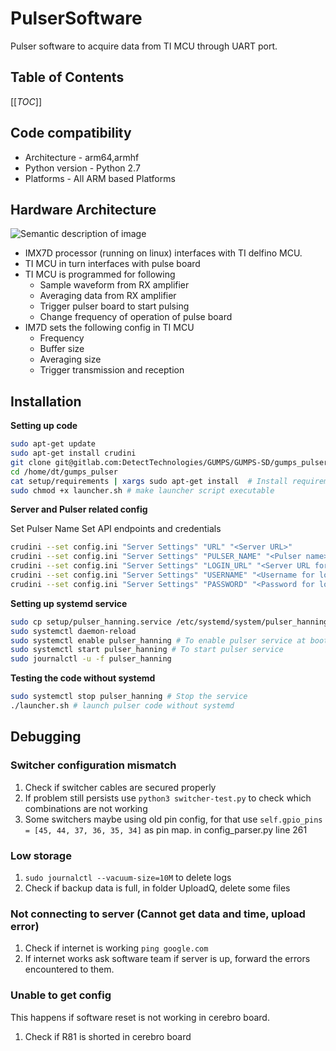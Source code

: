 # PulserSoftware
Pulser software to acquire data from TI MCU through UART port.

## Table of Contents

[[_TOC_]]

## Code compatibility
- Architecture   - arm64,armhf
- Python version - Python 2.7
- Platforms      - All ARM based Platforms

## Hardware Architecture
![Semantic description of image](/misc/images/gumps_pulser1.png "Pulser Hardware architecture")
- IMX7D processor (running on linux) interfaces with TI delfino MCU.
- TI MCU in turn interfaces with pulse board
- TI MCU is programmed for following
    - Sample waveform from RX amplifier
    - Averaging data from RX amplifier
    - Trigger pulser board to start pulsing
    - Change frequency of operation of pulse board
- IM7D sets the following config in TI MCU
    - Frequency
    - Buffer size
    - Averaging size
    - Trigger transmission and reception

## Installation
**Setting up code**
``` bash
sudo apt-get update
sudo apt-get install crudini
git clone git@gitlab.com:DetectTechnologies/GUMPS/GUMPS-SD/gumps_pulser.git /home/dt
cd /home/dt/gumps_pulser
cat setup/requirements | xargs sudo apt-get install  # Install requirements
sudo chmod +x launcher.sh # make launcher script executable
```
**Server and Pulser related config**

Set Pulser Name
Set API endpoints and credentials
``` bash
crudini --set config.ini "Server Settings" "URL" "<Server URL>"
crudini --set config.ini "Server Settings" "PULSER_NAME" "<Pulser name>"
crudini --set config.ini "Server Settings" "LOGIN_URL" "<Server URL for login>"
crudini --set config.ini "Server Settings" "USERNAME" "<Username for login>"
crudini --set config.ini "Server Settings" "PASSWORD" "<Password for login>"
```

**Setting up systemd service**
``` bash
sudo cp setup/pulser_hanning.service /etc/systemd/system/pulser_hanning.service # Copy systemd service file
sudo systemctl daemon-reload
sudo systemctl enable pulser_hanning # To enable pulser service at boot
sudo systemctl start pulser_hanning # To start pulser service
sudo journalctl -u -f pulser_hanning
```

**Testing the code without systemd**
``` bash
sudo systemctl stop pulser_hanning # Stop the service 
./launcher.sh # launch pulser code without systemd
```

## Debugging

### Switcher configuration mismatch

1. Check if switcher cables are secured properly
2. If problem still persists use `python3 switcher-test.py` to check which combinations are not working
3. Some switchers maybe using old pin config, for that use `self.gpio_pins = [45, 44, 37, 36, 35, 34]` as pin map.
in config_parser.py line 261

### Low storage

1. `sudo journalctl --vacuum-size=10M` to delete logs
2. Check if backup data is full, in folder UploadQ, delete some files

### Not connecting to server (Cannot get data and time, upload error)

1. Check if internet is working `ping google.com`
2. If internet works ask software team if server is up, forward the errors encountered to them.

### Unable to get config

This happens if software reset is not working in cerebro board.
1. Check if R81 is shorted in cerebro board



